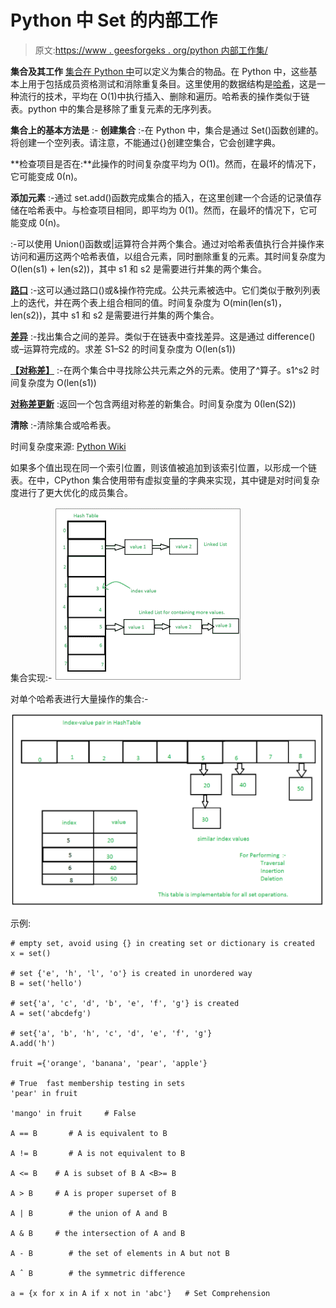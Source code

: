 # Python 中 Set 的内部工作

> 原文:[https://www . geesforgeks . org/python 内部工作集/](https://www.geeksforgeeks.org/internal-working-of-set-in-python/)

**集合及其工作**
[集合在 Python 中](https://www.geeksforgeeks.org/sets-in-python/)可以定义为集合的物品。在 Python 中，这些基本上用于包括成员资格测试和消除重复条目。这里使用的数据结构是[哈希](https://www.geeksforgeeks.org/hashing-data-structure/)，这是一种流行的技术，平均在 O(1)中执行插入、删除和遍历。哈希表的操作类似于链表。python 中的集合是移除了重复元素的无序列表。

**集合上的基本方法是** :-
**创建集合** :-在 Python 中，集合是通过 Set()函数创建的。将创建一个空列表。请注意，不能通过{}创建空集合，它会创建字典。

**检查项目是否在:**此操作的时间复杂度平均为 O(1)。然而，在最坏的情况下，它可能变成 0(n)。

**添加元素** :-通过 set.add()函数完成集合的插入，在这里创建一个合适的记录值存储在哈希表中。与检查项目相同，即平均为 0(1)。然而，在最坏的情况下，它可能变成 0(n)。

:-可以使用 Union()函数或|运算符合并两个集合。通过对哈希表值执行合并操作来访问和遍历这两个哈希表值，以组合元素，同时删除重复的元素。其时间复杂度为 O(len(s1) + len(s2))，其中 s1 和 s2 是需要进行并集的两个集合。

**[路口](https://www.geeksforgeeks.org/intersection-function-python/)** :-这可以通过路口()或&操作符完成。公共元素被选中。它们类似于散列列表上的迭代，并在两个表上组合相同的值。时间复杂度为 O(min(len(s1)，len(s2))，其中 s1 和 s2 是需要进行并集的两个集合。

**[差异](https://www.geeksforgeeks.org/python-set-difference/)** :-找出集合之间的差异。类似于在链表中查找差异。这是通过 difference()或–运算符完成的。求差 S1–S2 的时间复杂度为 O(len(s1))

**[【对称差】](https://www.geeksforgeeks.org/python-set-symmetric_difference-2/)** :-在两个集合中寻找除公共元素之外的元素。使用了^算子。s1^s2 时间复杂度为 O(len(s1))

**[对称差更新](https://www.geeksforgeeks.org/python-set-symmetric-difference-update/)** :返回一个包含两组对称差的新集合。时间复杂度为 0(len(S2))

**清除** :-清除集合或哈希表。

时间复杂度来源: [Python Wiki](https://wiki.python.org/moin/TimeComplexity)

如果多个值出现在同一个索引位置，则该值被追加到该索引位置，以形成一个链表。在中，CPython 集合使用带有虚拟变量的字典来实现，其中键是对时间复杂度进行了更大优化的成员集合。

集合实现:- ![](img/c070067e04611d831a89d6ada722d78f.png)

对单个哈希表进行大量操作的集合:-

![](img/474ee4324e38df815d6c374b5c27e9ad.png)

示例:

```
# empty set, avoid using {} in creating set or dictionary is created
x = set() 

# set {'e', 'h', 'l', 'o'} is created in unordered way
B = set('hello') 

# set{'a', 'c', 'd', 'b', 'e', 'f', 'g'} is created
A = set('abcdefg') 

# set{'a', 'b', 'h', 'c', 'd', 'e', 'f', 'g'} 
A.add('h')    

fruit ={'orange', 'banana', 'pear', 'apple'}

# True  fast membership testing in sets
'pear' in fruit      

'mango' in fruit     # False

A == B       # A is equivalent to B

A != B       # A is not equivalent to B

A <= B    # A is subset of B A <B>= B    

A > B     # A is proper superset of B

A | B        # the union of A and B

A & B     # the intersection of A and B

A - B        # the set of elements in A but not B

A ˆ B        # the symmetric difference

a = {x for x in A if x not in 'abc'}   # Set Comprehension

```